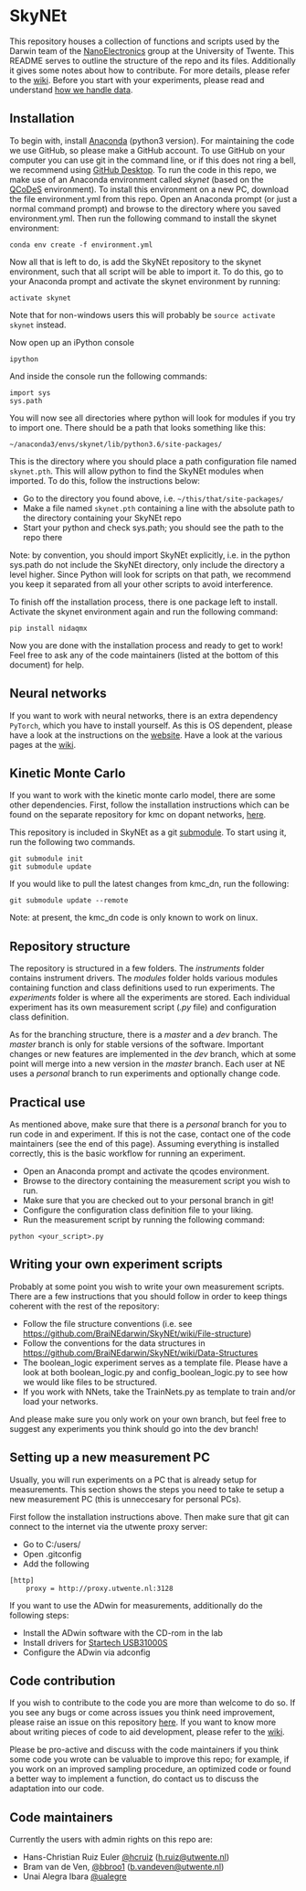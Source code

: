 # SkyNEt

This repository houses a collection of functions and scripts used by 
the Darwin team of the 
[NanoElectronics](https://www.utwente.nl/en/eemcs/ne/) group at the 
University of Twente. 
This README serves to outline the structure of the repo and its files. 
Additionally it gives some notes about how to contribute. 
For more details, please refer to the 
[wiki](https://github.com/BraiNEdarwin/SkyNEt/wiki). 
Before you start with your experiments, please read and understand 
[how we handle data](https://github.com/BraiNEdarwin/SkyNEt/wiki/Data-Structures).

## Installation

To begin with, install [Anaconda](https://www.anaconda.com/download) 
(python3 version). 
For maintaining the code we use GitHub, so please make a GitHub account. 
To use GitHub on your computer you can use git in the command line, 
or if this does not ring a bell, we recommend using 
[GitHub Desktop](https://desktop.github.com/).
To run the code in this repo, we make use of an Anaconda environment 
called *skynet* (based on the [QCoDeS](https://github.com/QCoDeS/Qcodes) 
environment). 
To install this environment on a new PC, download the file 
environment.yml from this repo. 
Open an Anaconda prompt (or just a normal command prompt) and browse 
to the directory where you saved environment.yml. 
Then run the following command to install the skynet environment:

```
conda env create -f environment.yml
```

Now all that is left to do, is add the SkyNEt repository to the 
skynet environment, such that all script will be able to import it. 
To do this, go to your Anaconda prompt and activate the skynet 
environment by running:

```
activate skynet
```

Note that for non-windows users this will probably 
be `source activate skynet` instead.

Now open up an iPython console

```
ipython
```

And inside the console run the following commands:

```
import sys
sys.path
```

You will now see all directories where python will look for modules 
if you try to import one. 
There should be a path that looks something like this:

```
~/anaconda3/envs/skynet/lib/python3.6/site-packages/
```

This is the directory where you should place a path configuration 
file named `skynet.pth`. 
This will allow python to find the SkyNEt modules when imported. 
To do this, follow the instructions below:


* Go to the directory you found above, i.e. `~/this/that/site-packages/`
* Make a file named `skynet.pth` containing a line with the 
    absolute path to the directory containing your SkyNEt repo
* Start your python and check sys.path; 
    you should see the path to the repo there
  

Note: by convention, you should import SkyNEt explicitly, 
i.e. in the python sys.path do not include the SkyNEt directory, 
only include the directory a level higher. 
Since Python will look for scripts on that path, 
we recommend you keep it separated from all your other scripts to 
avoid interference.

To finish off the installation process, there is one package left to install.
Activate the skynet environment again and run the following command:

```
pip install nidaqmx
```

Now you are done with the installation process and ready to get to work!
Feel free to ask any of the code maintainers 
(listed at the bottom of this document) for help.

## Neural networks
If you want to work with neural networks, there is an extra dependency
`PyTorch`, which you have to install yourself. 
As this is OS dependent, please have a look at the instructions on the 
[website](https://pytorch.org/get-started/locally/).
Have a look at the various pages at the 
[wiki](https://github.com/BraiNEdarwin/SkyNEt/wiki). 

## Kinetic Monte Carlo
If you want to work with the kinetic monte carlo model, there are 
some other dependencies. 
First, follow the installation instructions which can be found
on the separate repository for kmc on dopant networks, 
[here](https://github.com/BraiNEdarwin/kmc_dn).

This repository is included in SkyNEt as a git 
[submodule](https://git-scm.com/book/en/v2/Git-Tools-Submodules).
To start using it, run the following two commands.

```
git submodule init
git submodule update
```

If you would like to pull the latest changes from kmc_dn, run
the following:

```
git submodule update --remote
```

Note: at present, the kmc_dn code is only known to work on linux.

## Repository structure

The repository is structured in a few folders. 
The *instruments* folder contains instrument drivers. 
The *modules* folder holds various modules containing function and 
class definitions used to run experiments. 
The *experiments* folder is where all the experiments are stored. 
Each individual experiment has its own measurement script 
(*.py* file) and configuration class definition.

As for the branching structure, there is a *master* and a *dev* branch. 
The *master* branch is only for stable versions of the software. 
Important changes or new features are implemented in the *dev* branch, 
which at some point will merge into a new version in the *master* branch. 
Each user at NE uses a *personal* branch to run experiments and 
optionally change code.

## Practical use

As mentioned above, make sure that there is a *personal* branch for you 
to run code in and experiment. 
If this is not the case, contact one of the code maintainers 
(see the end of this page). 
Assuming everything is installed correctly, 
this is the basic workflow for running an experiment.

* Open an Anaconda prompt and activate the qcodes environment.
* Browse to the directory containing the measurement script you wish to run.
* Make sure that you are checked out to your personal branch in git!
* Configure the configuration class definition file to your liking.
* Run the measurement script by running the following command:

```
python <your_script>.py
```

## Writing your own experiment scripts

Probably at some point you wish to write your own measurement scripts. 
There are a few instructions that you should follow in order to keep 
things coherent with the rest of the repository:

* Follow the file structure conventions 
(i.e. see https://github.com/BraiNEdarwin/SkyNEt/wiki/File-structure)
* Follow the conventions for the data structures in 
https://github.com/BraiNEdarwin/SkyNEt/wiki/Data-Structures
* The boolean_logic experiment serves as a template file. 
Please have a look at both boolean_logic.py and config_boolean_logic.py 
to see how we would like files to be structured. 
* If you work with NNets, take the TrainNets.py as template to train 
and/or load your networks. 

And please make sure you only work on your own branch, 
but feel free to suggest any experiments you think should go into the 
dev branch! 

## Setting up a new measurement PC

Usually, you will run experiments on a PC that is already setup for 
measurements. This section shows the steps you need to take te setup
a new measurement PC (this is unneccesary for personal PCs).

First follow the installation instructions above.
Then make sure that git can connect to the internet via the utwente 
proxy server:

* Go to C:/users/
* Open .gitconfig
* Add the following 
```
[http]
	proxy = http://proxy.utwente.nl:3128
```

If you want to use the ADwin for measurements, additionally do the 
following steps:

* Install the ADwin software with the CD-rom in the lab
* Install drivers for [Startech USB31000S](https://www.startech.com/Networking-IO/usb-network-adapters/USB-3-to-Gigabit-Ethernet-NIC-Network-Adapter~USB31000S#dnlds)
* Configure the ADwin via adconfig

## Code contribution

If you wish to contribute to the code you are more than welcome to do so. 
If you see any bugs or come across issues you think need improvement, 
please raise an issue on this repository 
[here](https://github.com/BraiNEdarwin/SkyNEt/issues). 
If you want to know more about writing pieces of code to aid development, 
please refer to the [wiki](https://github.com/BraiNEdarwin/SkyNEt/wiki).

Please be pro-active and discuss with the code maintainers if you think 
some code you wrote can be valuable to improve this repo; 
for example, if you work on an improved sampling procedure, 
an optimized code or found a better way to implement a function, 
do contact us to discuss the adaptation into our code.  

## Code maintainers
Currently the users with admin rights on this repo are:
* Hans-Christian Ruiz Euler [@hcruiz](https://github.com/hcruiz) 
(h.ruiz@utwente.nl)
* Bram van de Ven, [@bbroo1](https://github.com/bbroo1) 
(b.vandeven@utwente.nl)
* Unai Alegra Ibara [@ualegre](https://github.com/ualegre)
